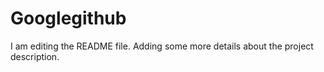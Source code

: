# Googlegithub
I am editing the README file. Adding some more details about the project description.
